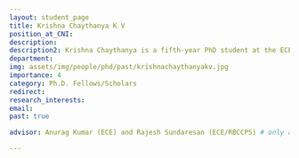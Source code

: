 ```yaml
---
layout: student_page
title: Krishna Chaythanya K V
position_at_CNI: 
description: 
description2: Krishna Chaythanya is a fifth-year PhD student at the ECE Department. He obtained his M.Sc(Engg) in ECE from the Indian Institute of Science in 2011 and a B.E. degree in ECE from PES Institute of Technology, Bangalore, in 2008. Before joining IISc for the PhD program, he designed IoT Networks for Home Automation at a startup. Earlier, he worked at Imagination Technologies and CSR Technologies, developing algorithms for wireless baseband transceivers. His research interests are broadly in inference, and control over networks. He is currently working on applying sequential hypothesis testing and learning techniques for inference over networks with applications in Industrial Automation.
department:
img: assets/img/people/phd/past/krishnachaythanyakv.jpg
importance: 4
category: Ph.D. Fellows/Scholars
redirect: 
research_interests: 
email: 
past: true

advisor: Anurag Kumar (ECE) and Rajesh Sundaresan (ECE/RBCCPS) # only applicable for students or fellows

---
```

